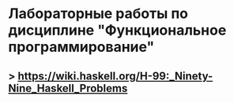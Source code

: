 # Лабораторные работы по дисциплине "Функциональное программирование"

## > https://wiki.haskell.org/H-99:_Ninety-Nine_Haskell_Problems
